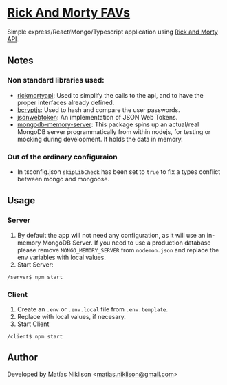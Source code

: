 # [Rick And Morty FAVs](https://github.com/matias-test/rick-and-morty-favs)

Simple express/React/Mongo/Typescript application using [Rick and Morty API](https://rickandmortyapi.com/).

## Notes

### Non standard libraries used:

* [rickmortyapi](https://www.npmjs.com/package/rickmortyapi): Used to simplify the calls to the api, and to have the proper interfaces already defined.
* [bcryptjs](https://www.npmjs.com/package/bcryptjs): Used to hash and compare the user passwords.
* [jsonwebtoken](https://www.npmjs.com/package/jsonwebtoken): An implementation of JSON Web Tokens.
* [mongodb-memory-server](https://www.npmjs.com/package/mongodb-memory-server): This package spins up an actual/real MongoDB server programmatically from within nodejs, for testing or mocking during development. It holds the data in memory.

### Out of the ordinary configuraion

* In tsconfig.json `skipLibCheck` has been set to `true` to fix a types conflict between mongo and mongoose.


## Usage

### Server
1. By default the app will not need any configuration, as it will use an in-memory MongoDB Server.
  If you need to use a production database please remove `MONGO_MEMORY_SERVER` from `nodemon.json` and replace the env variables with local values.
2. Start Server:
```
/server$ npm start
```

### Client

1. Create an `.env` or `.env.local` file from `.env.template`.
2. Replace with local values, if necesary.
3. Start Client
```
/client$ npm start
```

## Author

Developed by Matías Niklison &lt;matias.niklison@gmail.com&gt;
